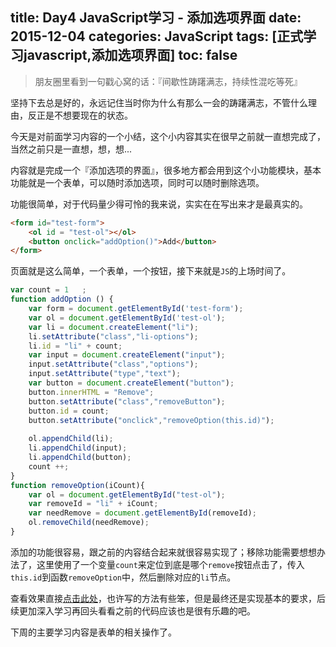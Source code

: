 title: Day4 JavaScript学习 - 添加选项界面
date: 2015-12-04
categories: JavaScript
tags: [正式学习javascript,添加选项界面]
toc: false
---

> 朋友圈里看到一句戳心窝的话：『间歇性踌躇满志，持续性混吃等死』

坚持下去总是好的，永远记住当时你为什么有那么一会的踌躇满志，不管什么理由，反正是不想要现在的状态。
<!-- more -->
今天是对前面学习内容的一个小结，这个小内容其实在很早之前就一直想完成了，当然之前只是一直想，想，想...

内容就是完成一个『添加选项的界面』，很多地方都会用到这个小功能模块，基本功能就是一个表单，可以随时添加选项，同时可以随时删除选项。

功能很简单，对于代码量少得可怜的我来说，实实在在写出来才是最真实的。

```html
<form id="test-form">
  	<ol id = "test-ol"></ol>
  	<button onclick="addOption()">Add</button>
</form>
```

页面就是这么简单，一个表单，一个按钮，接下来就是`JS`的上场时间了。

```javascript
var count = 1	;
function addOption () {
	var form = document.getElementById('test-form');
	var ol = document.getElementById('test-ol');
	var li = document.createElement("li");
	li.setAttribute("class","li-options");
	li.id = "li" + count;
	var input = document.createElement("input");
	input.setAttribute("class","options");
	input.setAttribute("type","text");
	var button = document.createElement("button");
	button.innerHTML = "Remove";
	button.setAttribute("class","removeButton");
	button.id = count;
	button.setAttribute("onclick","removeOption(this.id)");
	
	ol.appendChild(li);
	li.appendChild(input);
	li.appendChild(button);
	count ++;
}
function removeOption(iCount){
	var ol = document.getElementById("test-ol");
	var removeId = "li" + iCount;
	var needRemove = document.getElementById(removeId);
	ol.removeChild(needRemove);
}
```

添加的功能很容易，跟之前的内容结合起来就很容易实现了；移除功能需要想想办法了，这里使用了一个变量`count`来定位到底是哪个`remove`按钮点击了，传入`this.id`到函数`removeOption`中，然后删除对应的`li`节点。

查看效果直接[点击此处](/html/JavaScript/004.html)，也许写的方法有些笨，但是最终还是实现基本的要求，后续更加深入学习再回头看看之前的代码应该也是很有乐趣的吧。

下周的主要学习内容是表单的相关操作了。

